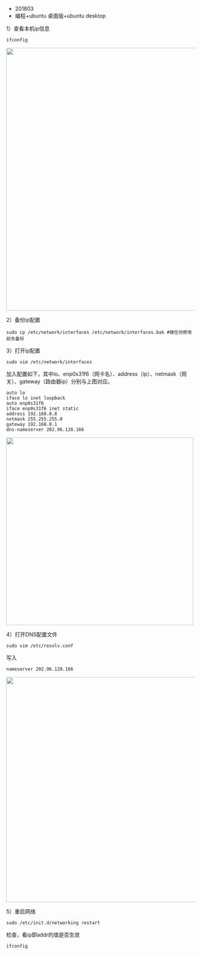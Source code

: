 * 201803
* 编程+ubuntu 桌面版+ubuntu desktop

1）查看本机ip信息

```
ifconfig 
```

<img src="https://ws3.sinaimg.cn/large/006tNc79gy1fpqfdzdy4dj30ou0ci764.jpg" width="700">

2）备份ip配置

```
sudo cp /etc/network/interfaces /etc/network/interfaces.bak #做任何修改前先备份
```

3）打开ip配置

```
sudo vim /etc/network/interfaces
```

加入配置如下，其中lo、enp0s31f6（网卡名）、address（ip）、netmask（网关）、gateway（路由器ip）分别与上图对应。

```
auto lo
iface lo inet loopback
auto enp0s31f6
iface enp0s31f6 inet static
address 192.168.0.8
netmask 255.255.255.0
gateway 192.168.0.1
dns-nameserver 202.96.128.166
```

<img src="https://ws1.sinaimg.cn/large/006tNc79gy1fpqfk0x0wlj30bv069jrf.jpg" width="500">

4）打开DNS配置文件

```
sudo vim /etc/resolv.conf
```

写入

```
nameserver 202.96.128.166
```

<img src="https://ws1.sinaimg.cn/large/006tNc79gy1fpqfo2my18j30hl036jre.jpg" width="600">



5）重启网络

```
sudo /etc/init.d/networking restart
```

检查，看ip即addr的值是否生效

```
ifconfig
```

